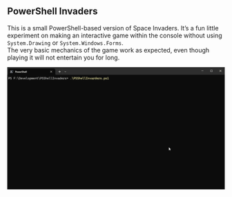 ## PowerShell Invaders

This is a small PowerShell-based version of Space Invaders. It’s a fun little experiment on making an interactive game within the console without using `System.Drawing` or `System.Windows.Forms`.  
The very basic mechanics of the game work as expected, even though playing it will not entertain you for long.  



![Gameplay](Images/PowerShell%20Invaders.gif)
